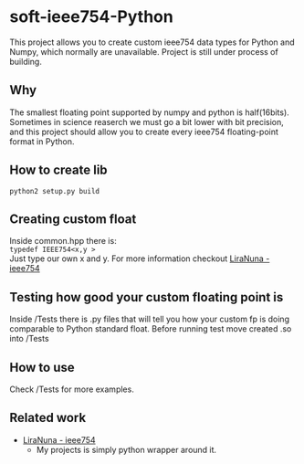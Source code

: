 # soft-ieee754-Python
This project allows you to create custom ieee754 data types for Python and Numpy, which normally are unavailable. Project is still under process of building.
## Why
The smallest floating point supported by numpy and python is half(16bits). Sometimes in science reaserch we must go a bit lower with bit precision, and this project should allow you to create every ieee754 floating-point format in Python.

## How to create lib
`python2 setup.py build`

## Creating custom float
Inside common.hpp there is:<br>
`typedef IEEE754<x,y >`<br>
Just type our own x and y. For more information checkout [LiraNuna - ieee754](https://github.com/LiraNuna/soft-ieee754)
## Testing how good your custom floating point is
Inside /Tests there is .py files that will tell you how your custom fp is doing comparable to Python standard float. Before running test move created .so into /Tests

## How to use 
Check /Tests for more examples.
## Related work 
* [LiraNuna - ieee754](https://github.com/LiraNuna/soft-ieee754)
    - My projects is simply python wrapper around it.